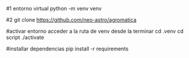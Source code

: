 #1 entorno virtual
python -m venv venv

#2
git clone https://github.com/neo-astro/agromatica


#activar entorno acceder a la ruta de venv desde la terminar
cd .venv
cd script
./activate 


#installar dependencias
pip install -r requirements



